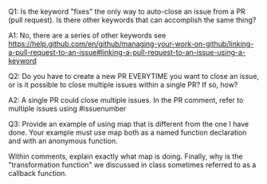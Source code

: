 Q1: Is the keyword "fixes" the only way to auto-close an issue from a PR (pull request). Is there other keywords that can accomplish the same thing?

A1: No, there are a series of other keywords see https://help.github.com/en/github/managing-your-work-on-github/linking-a-pull-request-to-an-issue#linking-a-pull-request-to-an-issue-using-a-keyword

Q2: Do you have to create a new PR EVERYTIME you want to close an issue,
or is it possible to close multiple issues within a single PR? If so, 
how?

A2: A single PR could close multiple issues. In the PR comment, refer to multiple issues using #issuenumber

Q3: Provide an example of using map that is different from the one I have done.
Your example must use map both as a named function declaration and with an
anonymous function. 

Within comments, explain exactly what map is doing. Finally, why is the
"transformation function" we discussed in class sometimes referred to 
as a callback function. 